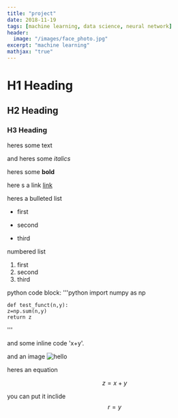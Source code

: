 ```yaml
---
title: "project"
date: 2018-11-19
tags: [machine learning, data science, neural network]
header:
  image: "/images/face_photo.jpg"
excerpt: "machine learning"
mathjax: "true"
---
```


# H1 Heading

## H2 Heading

### H3 Heading

heres some text

and heres some *italics*

heres some **bold** 

here s a link [link](https://google.com)

heres a bulleted list
* first
+ second
- third

numbered list
1. first
2. second
3. third


python code block:
'''python
    import numpy as np

    def test_funct(n,y):
    z=np.sum(n,y)
    return z
'''

and some inline code 'x+y'.

and an image
<img src="{{ site.url }}{{ site.baseurl }}/images/face_photo.jpg" alt="hello">

heres an equation

$$z=x+y$$

you can put it inclide $$r=y$$

